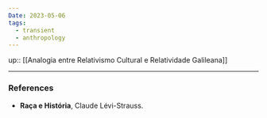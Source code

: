 ```yaml
---
Date: 2023-05-06
tags:
  - transient
  - anthropology
---
```

up:: [[Analogia entre Relativismo Cultural e Relatividade Galileana]]



---
### References
- **Raça e História**, Claude Lévi-Strauss.
